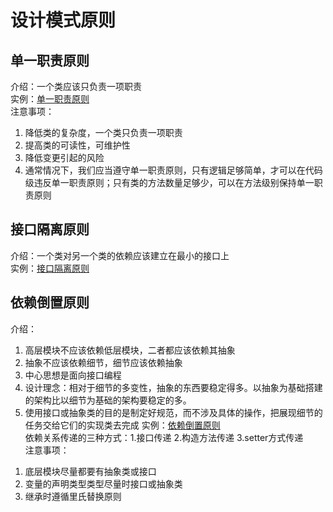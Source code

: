 # 设计模式原则
## 单一职责原则
介绍：一个类应该只负责一项职责<br/>
实例：[单一职责原则](https://github.com/yeyunzaifufan/design_patthern/tree/master/src/cn/xinghaibay/principle/singleresponsibility)<br/>
注意事项：
1. 降低类的复杂度，一个类只负责一项职责
2. 提高类的可读性，可维护性
3. 降低变更引起的风险
4. 通常情况下，我们应当遵守单一职责原则，只有逻辑足够简单，才可以在代码级违反单一职责原则；只有类的方法数量足够少，可以在方法级别保持单一职责原则
## 接口隔离原则
介绍：一个类对另一个类的依赖应该建立在最小的接口上<br/>
实例：[接口隔离原则](https://github.com/yeyunzaifufan/design_patthern/tree/master/src/cn/xinghaibay/principle/segregation)
## 依赖倒置原则
介绍：
1) 高层模块不应该依赖低层模块，二者都应该依赖其抽象
2) 抽象不应该依赖细节，细节应该依赖抽象
3) 中心思想是面向接口编程
4) 设计理念：相对于细节的多变性，抽象的东西要稳定得多。以抽象为基础搭建的架构比以细节为基础的架构要稳定的多。
5) 使用接口或抽象类的目的是制定好规范，而不涉及具体的操作，把展现细节的任务交给它们的实现类去完成
实例：[依赖倒置原则](https://github.com/yeyunzaifufan/design_patthern/tree/master/src/cn/xinghaibay/principle/inversion)<br/>
依赖关系传递的三种方式：1.接口传递 2.构造方法传递 3.setter方式传递<br/>
注意事项：
1. 底层模块尽量都要有抽象类或接口
2. 变量的声明类型类型尽量时接口或抽象类
3. 继承时遵循里氏替换原则
